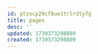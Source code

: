 ```yaml
---
id: ptzocp29cf8ue1trlrdty7g
title: pages
desc: ''
updated: 1739373298809
created: 1739373298809
---
```


